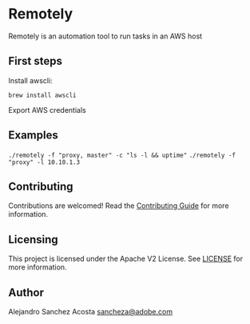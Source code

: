 # Remotely

Remotely is an automation tool to run tasks in an AWS host

## First steps

Install awscli:

`brew install awscli`

Export AWS credentials

## Examples

`./remotely -f "proxy, master" -c "ls -l && uptime"`
`./remotely -f "proxy" -l 10.10.1.3`

## Contributing

Contributions are welcomed! Read the [Contributing Guide](CONTRIBUTING.md) for more information.

## Licensing

This project is licensed under the Apache V2 License. See [LICENSE](LICENSE) for more information.

## Author

Alejandro Sanchez Acosta <sancheza@adobe.com>
